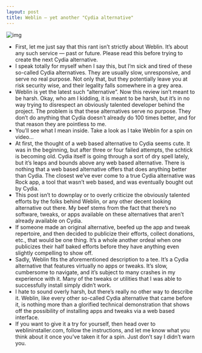 ```yaml
---
layout: post
title: Weblin — yet another "Cydia alternative"
---
```

![img](http://media.idownloadblog.com/wp-content/uploads/2012/12/Weblin-01.jpg)
* First, let me just say that this rant isn’t strictly about Weblin. It’s about any such service — past or future. Please read this before trying to create the next Cydia alternative.
* I speak totally for myself when I say this, but I’m sick and tired of these so-called Cydia alternatives. They are usually slow, unresponsive, and serve no real purpose. Not only that, but they potentially leave you at risk security wise, and their legality falls somewhere in a grey area.
* Weblin is yet the latest such “alternative”. Now this review isn’t meant to be harsh. Okay, who am I kidding, it is meant to be harsh, but it’s in no way trying to disrespect an obviously talented developer behind the project. The problem is that these alternatives serve no purpose. They don’t do anything that Cydia doesn’t already do 100 times better, and for that reason they are pointless to me.
* You’ll see what I mean inside. Take a look as I take Weblin for a spin on video…
* At first, the thought of a web based alternative to Cydia seems cute. It was in the beginning, but after three or four failed attempts, the schtick is becoming old. Cydia itself is going through a sort of dry spell lately, but it’s leaps and bounds above any web based alternative. There is nothing that a web based alternative offers that does anything better than Cydia. The closest we’ve ever come to a true Cydia alternative was Rock app, a tool that wasn’t web based, and was eventually bought out by Cydia.
* This post isn’t to downplay or to overly criticize the obviously talented efforts by the folks behind Weblin, or any other decent looking alternative out there. My beef stems from the fact that there’s no software, tweaks, or apps available on these alternatives that aren’t already available on Cydia.
* If someone made an original alternative, beefed up the app and tweak repertoire, and then decided to publicize their efforts, collect donations, etc., that would be one thing. It’s a whole another ordeal when one publicizes their half baked efforts before they have anything even slightly compelling to show off.
* Sadly, Weblin fits the aforementioned description to a tee. It’s a Cydia alternative that features virtually no apps or tweaks. It’s slow, cumbersome to navigate, and it’s subject to many crashes in my experience with it. Many of the tweaks or utilities that I was able to successfully install simply didn’t work.
* I hate to sound overly harsh, but there’s really no other way to describe it. Weblin, like every other so-called Cydia alternative that came before it, is nothing more than a glorified technical demonstration that shows off the possibility of installing apps and tweaks via a web based interface.
* If you want to give it a try for yourself, then head over to weblininstaller.com, follow the instructions, and let me know what you think about it once you’ve taken it for a spin. Just don’t say I didn’t warn you.


